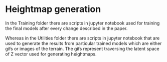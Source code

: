 # Heightmap generation

In the Training folder there are scripts in jupyter notebook used for training the final models after every change described in the paper.

Whereas in the Utilities folder there are scripts in jupyter notebook that are used to generate the results from particular trained models which are either gifs or images of the terrain. The gifs represent traversing the latent space of Z vector used for generating heightmaps.
